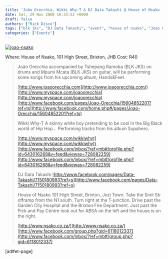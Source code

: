 ```yaml
---
title: 'João Orecchia, Wikki Why-T & DJ Data Takashi @ House of Nsako (JHB)'
date: Sat, 29 Nov 2008 10:33:52 +0000
draft: false
authors: ["Rick Disco"]
tags: ["blk jks", "DJ Data Takashi", "event", "house of nsako", "Joao Orecchia", "johannesburg", "Wikki Why-T"]
categories: ["Events"]
---
```


[![](/wp-content/uploads/2008/11/joao-nsako.jpg "joao-nsako")](/wp-content/uploads/2008/11/joao-nsako.jpg)

Where: House of Nsako, 101 High Street, Brixton, JHB Cost: R40

> João Orecchia accompanied by Tshepang Ramoba (BLK JKS) on drums and Mpumi Mcata (BLK JKS) on guitar, will be performing some songs from his upcoming album, Hands&Feet.
>
> [http://www.joaoorecchia.com](http://www.joaoorecchia.com/) [http://www.myspace.com/joaoorecchia](http://www.myspace.com/joaoorecchia) [http://www.facebook.com/pages/Joao-Orecchia/15604852201?ref=ts](http://www.facebook.com/home.php#/pages/Joao-Orecchia/15604852201?ref=ts)
>
> Wikki Why-T A skinny white boy pretending to be cool in the Big Black world of Hip Hop... Performing tracks from his album Supahero.
>
> [http://www.myspace.com/wikkiwhyt](http://www.myspace.com/wikkiwhyt) [http://www.facebook.com/inbox/?ref=mb#/profile.php?id=643016268&v=feed&viewas=728082259](http://www.facebook.com/inbox/?ref=mb#/profile.php?id=643016268&v=feed&viewas=728082259)
>
> DJ Data Takashi [http://www.facebook.com/pages/Data-Takashi/7150180993?ref=s](http://www.facebook.com/pages/Data-Takashi/7150180993?ref=s)
>
> House of Nsako 101 High Street, Brixton, Jozi Town. Take the Smit Str offramp from the N1 south. Turn right at the T-junction. Drive past the Garden City Hospital and the Brixton Fire Department. Just past the Pick and Pay Centre look out for ABSA on the left and the house is on the right.
>
> [http://www.nsako.co.za/](http://www.nsako.co.za/) [http://www.facebook.com/group.php?gid=6118012337](http://www.facebook.com/inbox/?ref=mb#/group.php?gid=6118012337)

\[ad#et-page\]